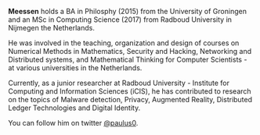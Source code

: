 **Meessen** holds a BA in Philosphy (2015) from the University of Groningen and an MSc in Computing Science (2017) from Radboud University in Nijmegen the Netherlands.

He was involved in the teaching, organization and design of courses on Numerical Methods in Mathematics, Security and Hacking, Networking and Distributed systems, and Mathematical Thinking for Computer Scientists - at various universities in the Netherlands.

Currently, as a junior researcher at Radboud University - Institute for Computing and Information Sciences (iCIS), he has contributed to research on the topics of Malware detection, Privacy, Augmented Reality, Distributed Ledger Technologies and Digital Identity.

You can follow him on twitter [@paulus0](https://twitter.com/paulus0).
